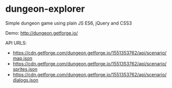 # dungeon-explorer
Simple dungeon game using plain JS ES6, jQuery and CSS3

Demo: http://dungeon.getforge.io/

API URLS:
* https://cdn.getforge.com/dungeon.getforge.io/1551353762/api/scenario/map.json
* https://cdn.getforge.com/dungeon.getforge.io/1551353762/api/scenario/sprites.json
* https://cdn.getforge.com/dungeon.getforge.io/1551353762/api/scenario/dialogs.json
